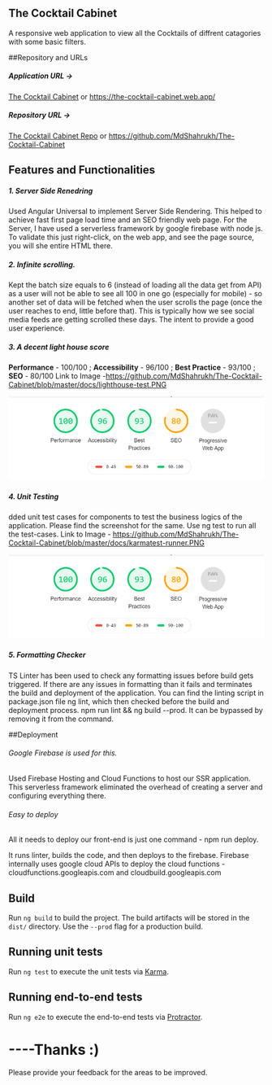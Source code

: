 ##  The Cocktail Cabinet

A responsive web application to view all the Cocktails of diffrent catagories with some basic filters.

##Repository and URLs

##### Application URL -> 
[The Cocktail Cabinet](https://the-cocktail-cabinet.web.app/) or
https://the-cocktail-cabinet.web.app/

##### Repository URL -> 
[The Cocktail Cabinet Repo](https://github.com/MdShahrukh/The-Cocktail-Cabinet) or
https://github.com/MdShahrukh/The-Cocktail-Cabinet


## Features and Functionalities
 ##### 1. Server Side Renedring
Used Angular Universal to implement Server Side Rendering. This helped to achieve fast first page load time and an SEO friendly web page. For the Server, I have used a serverless framework by google firebase with node js. To validate this just right-click, on the web app, and see the page source, you will she entire HTML there.

##### 2. Infinite scrolling.
Kept the batch size equals to 6 (instead of loading all the data get from API) as a user will not be able to see all 100 in one go (especially for mobile) - so another set of data will be fetched when the user scrolls the page (once the user reaches to end, little before that). This is typically how we see social media feeds are getting scrolled these days. The intent to provide a good user experience.

##### 3. A decent light house score
**Performance** - 100/100 ; **Accessibility** - 96/100 ; **Best Practice** - 93/100 ; **SEO** - 80/100
 Link to Image -https://github.com/MdShahrukh/The-Cocktail-Cabinet/blob/master/docs/lighthouse-test.PNG

![](https://github.com/MdShahrukh/The-Cocktail-Cabinet/blob/master/docs/lighthouse-test.PNG)

##### 4. Unit Testing 
dded unit test cases for components to test the business logics of the application. Please find the screenshot for the same. Use ng test to run all the test-cases.
Link to Image - https://github.com/MdShahrukh/The-Cocktail-Cabinet/blob/master/docs/karmatest-runner.PNG

![](https://github.com/MdShahrukh/The-Cocktail-Cabinet/blob/master/docs/lighthouse-test.PNG)

##### 5. Formatting Checker

TS Linter has been used to check any formatting issues before build gets triggered. If there are any issues in formatting than it fails and terminates the build and deployment of the application. You can find the linting script in package.json file ng lint, which then checked before the build and deployment process. npm run lint && ng build --prod. It can be bypassed by removing it from the command.

##Deployment

###### Google Firebase is used for this.
Used Firebase Hosting and Cloud Functions to host our SSR application. This serverless framework eliminated the overhead of creating a server and configuring everything there.

###### Easy to deploy
All it needs to deploy our front-end is just one command - npm run deploy.

It runs linter, builds the code, and then deploys to the firebase. 
Firebase internally uses google cloud APIs to deploy the cloud functions - cloudfunctions.googleapis.com and cloudbuild.googleapis.com

## Build

Run `ng build` to build the project. The build artifacts will be stored in the `dist/` directory. Use the `--prod` flag for a production build.

## Running unit tests

Run `ng test` to execute the unit tests via [Karma](https://karma-runner.github.io).

## Running end-to-end tests

Run `ng e2e` to execute the end-to-end tests via [Protractor](http://www.protractortest.org/).

# ----Thanks :) 
Please provide your feedback for the areas to be improved.
